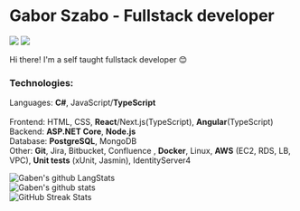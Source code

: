 # Gabor Szabo - Fullstack developer


[![](https://vistr.dev/badge?repo=gabengithub.gabengithub&corners=square&color=4056F4)](https://github.com/GabenGitHub/vistr.dev)
[![](https://img.shields.io/website?color=4056F4&style=flat-square&up_message=gaborszabo.no&url=https%3A%2F%2Fgaborszabo.no)](https://gaborszabo.no)

Hi there! I'm a self taught fullstack developer :blush:

### Technologies:

Languages: **C#**, JavaScript/**TypeScript**
<br/>
<br/>
Frontend: HTML, CSS, **React**/Next.js(TypeScript), **Angular**(TypeScript)
<br/>
Backend: **ASP.NET Core**, **Node.js**
<br/>
Database: **PostgreSQL**, MongoDB
<br/>
Other: **Git**, Jira, Bitbucket, Confluence , **Docker**, Linux, **AWS** (EC2, RDS, LB, VPC), **Unit tests** (xUnit, Jasmin), IdentityServer4

![Gaben's github LangStats](https://github-readme-stats.anuraghazra1.vercel.app/api/top-langs/?username=gabengithub&langs_count=8&count_private=true&layout=compact&theme=react&hide_border=true&bg_color=0D1117)
<br/>
![Gaben's github stats](https://github-readme-stats.vercel.app/api?username=gabengithub&show_icons=true&theme=react&hide_border=true&bg_color=0D1117)
<br/>
![GitHub Streak Stats](https://github-readme-streak-stats.herokuapp.com/?user=gabengithub&theme=react&hide_border=true&background=0D1117)
